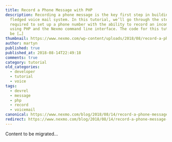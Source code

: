 ```yaml
---
title: Record a Phone Message with PHP
description: Recording a phone message is the key first step in building a fully
  fledged voice mail system. In this tutorial, we’ll go through the steps
  required to set up a phone number with the ability to record an incoming call
  using PHP and the Nexmo command line interface. The code for this tutorial can
  be […]
thumbnail: https://www.nexmo.com/wp-content/uploads/2018/08/record-a-phone-message.png
author: martyn
published: true
published_at: 2018-08-14T22:49:18
comments: true
category: tutorial
old_categories:
  - developer
  - tutorial
  - voice
tags:
  - devrel
  - message
  - php
  - record
  - voicemail
canonical: https://www.nexmo.com/blog/2018/08/14/record-a-phone-message-with-php-dr
redirect: https://www.nexmo.com/blog/2018/08/14/record-a-phone-message-with-php-dr
---
```

Content to be migrated...